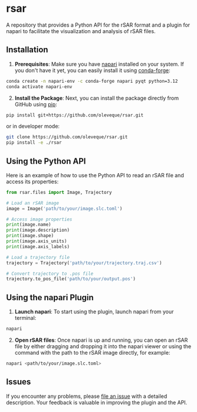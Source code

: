 # rsar

A repository that provides a Python API for the rSAR format and a plugin for napari to facilitate the visualization and analysis of rSAR files.

## Installation

1. **Prerequisites**: Make sure you have [napari](https://napari.org/) installed on your system. If you don't have it yet, you can easily install it using [conda-forge](https://conda-forge.org/docs/user/introduction.html):

```bash
conda create -n napari-env -c conda-forge napari pyqt python=3.12
conda activate napari-env
```

2. **Install the Package**: Next, you can install the package directly from GitHub using [pip](https://pypi.org/project/pip/):

```bash
pip install git+https://github.com/oleveque/rsar.git
```

or in developer mode:
```bash
git clone https://github.com/oleveque/rsar.git
pip install -e ./rsar
```

## Using the Python API

Here is an example of how to use the Python API to read an rSAR file and access its properties:

```python
from rsar.files import Image, Trajectory

# Load an rSAR image
image = Image('path/to/your/image.slc.toml')

# Access image properties
print(image.name)
print(image.description)
print(image.shape)
print(image.axis_units)
print(image.axis_labels)

# Load a trajectory file
trajectory = Trajectory('path/to/your/trajectory.traj.csv')

# Convert trajectory to .pos file
trajectory.to_pos_file('path/to/your/output.pos')
```

## Using the napari Plugin

1. **Launch napari**: To start using the plugin, launch napari from your terminal:

```bash
napari
```

2. **Open rSAR files**: Once napari is up and running, you can open an rSAR file by either dragging and dropping it into the napari viewer or using the command with the path to the rSAR image directly, for example:

```bash
napari <path/to/your/image.slc.toml>
```

## Issues

If you encounter any problems, please [file an issue](https://github.com/oleveque/rsar/issues) with a detailed description. Your feedback is valuable in improving the plugin and the API.